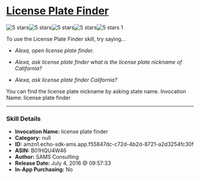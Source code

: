 # [License Plate Finder](http://alexa.amazon.com/#skills/amzn1.echo-sdk-ams.app.f55847dc-c72d-4b2d-8721-a2d3254fc30f)
![5 stars](../../images/ic_star_black_18dp_1x.png)![5 stars](../../images/ic_star_black_18dp_1x.png)![5 stars](../../images/ic_star_black_18dp_1x.png)![5 stars](../../images/ic_star_black_18dp_1x.png)![5 stars](../../images/ic_star_black_18dp_1x.png) 1

To use the License Plate Finder skill, try saying...

* *Alexa, open license plate finder.*

* *Alexa, ask license plate finder what is the license plate nickname of California?*

* *Alexa, ask license plate finder California?*

You can find the license plate nickname by asking state name.
Invocation Name: license plate finder

***

### Skill Details

* **Invocation Name:** license plate finder
* **Category:** null
* **ID:** amzn1.echo-sdk-ams.app.f55847dc-c72d-4b2d-8721-a2d3254fc30f
* **ASIN:** B01HQU4W46
* **Author:** SAMS Consulting
* **Release Date:** July 4, 2016 @ 09:57:33
* **In-App Purchasing:** No
